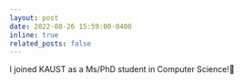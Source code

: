 ```yaml
---
layout: post
date: 2022-08-26 15:59:00-0400
inline: true
related_posts: false
---
```


I joined KAUST as a Ms/PhD student in Computer Science!:eyes:
